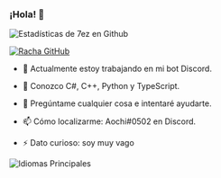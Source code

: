 ### ¡Hola! 👋

![Estadísticas de 7ez en Github](https://github-readme-stats.vercel.app/api?username=7ez&show_icons=true&count_private=true&theme=dark&show_icons=true&locale=es)

[![Racha GitHub](https://streak-stats.demolab.com?user=7ez&theme=dark&locale=es)](https://git.io/streak-stats)

- 🔭 Actualmente estoy trabajando en mi bot Discord.

- 🌱 Conozco C#, C++, Python y TypeScript.

- 💬 Pregúntame cualquier cosa e intentaré ayudarte.

- 📫 Cómo localizarme: Aochi#0502 en Discord.

- ⚡ Dato curioso: soy muy vago

![Idiomas Principales](https://github-readme-stats.vercel.app/api/top-langs?username=7ez&show_icons=true&count_private=true&theme=dark&show_icons=true&locale=es)

